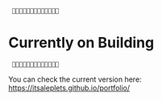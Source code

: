      🚸🚸🚸🚸🚸🚸🚸🚸🚸🚸🚸🚸🚸
# Currently on Building
     🚸🚸🚸🚸🚸🚸🚸🚸🚸🚸🚸🚸🚸

You can check the current version here: https://itsaleplets.github.io/portfolio/
